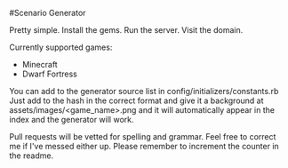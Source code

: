 #Scenario Generator

Pretty simple. Install the gems. Run the server. Visit the domain.

Currently supported games:
* Minecraft
* Dwarf Fortress

You can add to the generator source list in config/initializers/constants.rb
Just add to the hash in the correct format and give it a background at assets/images/<game_name>.png and it will automatically appear in the index and the generator will work.

Pull requests will be vetted for spelling and grammar. Feel free to correct me if I've messed either up.
Please remember to increment the counter in the readme.